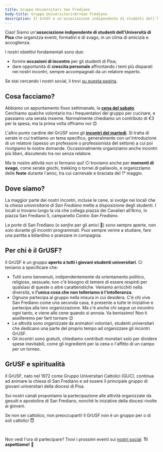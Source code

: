 ```yaml
---
title: Gruppo Universitari San Frediano
body-title: Gruppo Universitari<br>San Frediano
description: Il GrUSF è un’associazione indipendente di studenti dell’Università di Pisa che organizza eventi, formativi e di svago, in un clima di amicizia e accoglienza.
---
```


Ciao! Siamo un'**associazione indipendente di studenti dell'Università di Pisa**
che organizza eventi, formativi e di svago, in un clima di amicizia e
accoglienza.

I nostri obiettivi fondamentali sono due:

- fornire **occasioni di incontro** per gli studenti di Pisa;
- dare opportunità di **crescita personale** affrontando i temi più disparati
  nei nostri incontri, sempre accompagnati da un relatore esperto.

Se stai cercando i nostri social, li trovi [su questa pagina](link.html).

## Cosa facciamo?

Abbiamo un appuntamento fisso settimanale, la **[cena del
sabato](cene-del-sabato.html)**. Cerchiamo qualche volontario tra i
frequentatori del gruppo per cucinare, e passiamo una serata insieme.
Normalmente chiediamo un contributo di €3 per la spesa, ma la prima volta
offriamo noi 😊

L'altro punto cardine del GrUSF sono gli **[incontri del
martedì](incontri-del-martedi.html)**. Si tratta di serate in cui trattiamo un
tema specifico, generalmente con un'introduzione di un relatore (spesso un
professore o professionista del settore) a cui poi rivolgiamo le nostre domande.
Occasionalmente organiziamo anche incontri più liberi, discutendo tra noi senza
relatore.

Ma le nostre attività non si fermano qui! Ci troviamo anche per **momenti di
svago**, come serate giochi, trekking o tornei di pallavolo, e organizziamo
delle **feste** durante l'anno, tra cui carnevale e braciata del 1° maggio.

## Dove siamo?

La maggior parte dei nostri incontri, incluse le cene, si svolge nei locali che
la *chiesa universitaria di San Frediano* mette a disposizione degli studenti. I
locali si trovano lungo la via che collega piazza dei Cavalieri all'Arno, in
piazza San Frediano 5, campanello *Centro San Frediano*.

Le porte di San Frediano (o *sanfre* per gli amici 🐋) sono sempre aperte, non
solo durante gli incontri programmati. Puoi sempre venire a studiare, fare una
partita a biliardino o pranzare in compagnia.

## Per chi è il GrUSF?

Il GrUSF è un gruppo **aperto a tutti i giovani studenti universitari**. Ci
teniamo a specificare che:

- Tutti sono benvenuti, indipendentemente da orientamento politico, religioso,
  sessuale; non c'è bisogno di temere di essere respinti per qualsiasi di queste
  o altre caratteristiche. Veniamo arricchiti nella diversità, e **l'unica cosa
  che non tolleriamo è l'intolleranza**.
- Ognuno partecipa al gruppo nella misura in cui desidera. C'è chi vive San
  Frediano come una seconda casa, è presente a tutte le iniziative e partecipa
  alla loro organizzazione. Ma c'è anche chi segue un incontro ogni tanto, e
  viene alle cene quando si annoia. Va benissimo! Non ti assilleremo per farti
  tornare 😉
- Le attività sono organizzate da animatori volontari, studenti universitari che
  dedicano una parte del proprio tempo ad organizzare gli incontri GrUSF.
- Gli incontri sono gratuiti, chiediamo contributi monetari solo per dividere
  spese inevitabili, come gli ingredienti per la cena o l'affitto di un campo
  per un torneo.

## GrUSF e spiritualità

Il GrUSF, nato nel 1972 come Gruppo Universitari Cattolici (GUC), continua ad
animare la chiesa di San Frediano e ad essere il principale gruppo di giovani
universitari della diocesi di Pisa.

Sui nostri canali proponiamo la partecipazione alle attività organizzate da
gesuiti e apostoline di San Frediano, nonché le iniziative della diocesi rivolte
ai giovani.

Se non sei cattolico, non preoccuparti! Il GrUSF non è un gruppo per o di soli
cattolici 😇

<br>

Non vedi l'ora di partecipare? Trovi i prossimi eventi sui
[nostri social](link.html). **Ti aspettiamo!** 👋
